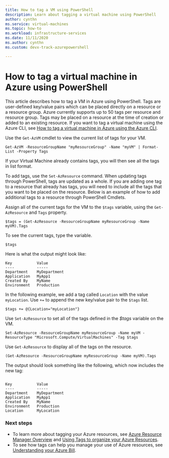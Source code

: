 ```yaml
---
title: How to tag a VM using PowerShell
description: Learn about tagging a virtual machine using PowerShell
author: cynthn
ms.service: virtual-machines
ms.topic: how-to
ms.workload: infrastructure-services
ms.date: 11/11/2020
ms.author: cynthn 
ms.custom: devx-track-azurepowershell

---
```

# How to tag a virtual machine in Azure using PowerShell

This article describes how to tag a VM in Azure using PowerShell. Tags are user-defined key/value pairs which can be placed directly on a resource or a resource group. Azure currently supports up to 50 tags per resource and resource group. Tags may be placed on a resource at the time of creation or added to an existing resource. If you want to tag a virtual machine using the Azure CLI, see [How to tag a virtual machine in Azure using the Azure CLI](tag-cli.md).

Use the `Get-AzVM` cmdlet to view the current list of tags for your VM.

```azurepowershell-interactive
Get-AzVM -ResourceGroupName "myResourceGroup" -Name "myVM" | Format-List -Property Tags
```

If your Virtual Machine already contains tags, you will then see all the tags in list format.

To add tags, use the `Set-AzResource` command. When updating tags through PowerShell, tags are updated as a whole. If you are adding one tag to a resource that already has tags, you will need to include all the tags that you want to be placed on the resource. Below is an example of how to add additional tags to a resource through PowerShell Cmdlets.

Assign all of the current tags for the VM to the `$tags` variable, using the `Get-AzResource` and `Tags` property.

```azurepowershell-interactive
$tags = (Get-AzResource -ResourceGroupName myResourceGroup -Name myVM).Tags
```

To see the current tags, type the variable.

```azurepowershell-interactive
$tags
```

Here is what the output might look like:

```output
Key           Value
----          -----
Department    MyDepartment
Application   MyApp1
Created By    MyName
Environment   Production
```

In the following example, we add a tag called `Location` with the value `myLocation`. Use `+=` to append the new key/value pair to the `$tags` list.

```azurepowershell-interactive
$tags += @{Location="myLocation"}
```

Use `Set-AzResource` to set all of the tags defined in the *$tags* variable on the VM.

```azurepowershell-interactive
Set-AzResource -ResourceGroupName myResourceGroup -Name myVM -ResourceType "Microsoft.Compute/VirtualMachines" -Tag $tags
```

Use `Get-AzResource` to display all of the tags on the resource.

```azurepowershell-interactive
(Get-AzResource -ResourceGroupName myResourceGroup -Name myVM).Tags

```

The output should look something like the following, which now includes the new tag:

```output

Key           Value
----          -----
Department    MyDepartment
Application   MyApp1
Created By    MyName
Environment   Production
Location      MyLocation
```

### Next steps

- To learn more about tagging your Azure resources, see [Azure Resource Manager Overview](../azure-resource-manager/management/overview.md) and [Using Tags to organize your Azure Resources](../azure-resource-manager/management/tag-resources.md).
- To see how tags can help you manage your use of Azure resources, see [Understanding your Azure Bill](../cost-management-billing/understand/review-individual-bill.md).
